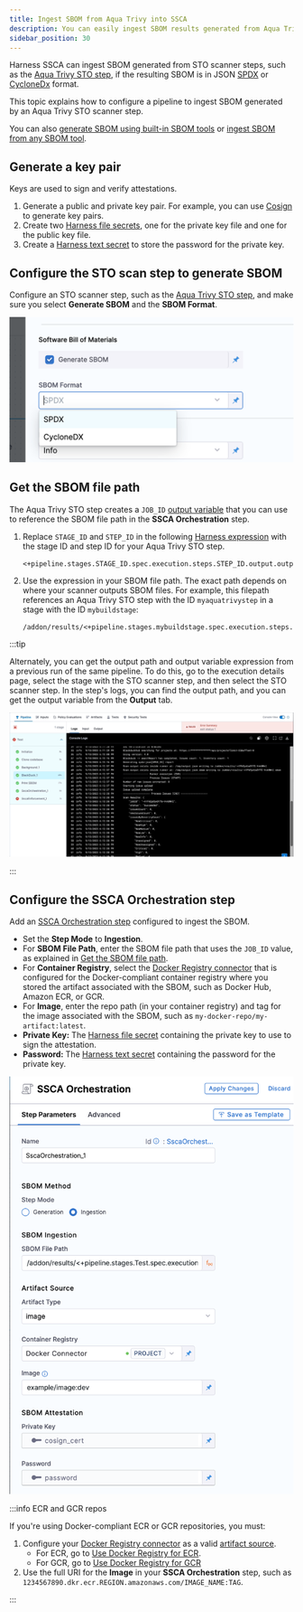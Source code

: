 ```yaml
---
title: Ingest SBOM from Aqua Trivy into SSCA
description: You can easily ingest SBOM results generated from Aqua Trivy
sidebar_position: 30
---
```


Harness SSCA can ingest SBOM generated from STO scanner steps, such as the [Aqua Trivy STO step](/docs/security-testing-orchestration/sto-techref-category/aqua-trivy-scanner-reference.md), if the resulting SBOM is in JSON [SPDX](https://spdx.dev/learn/overview/) or [CycloneDx](https://cyclonedx.org/specification/overview/) format.

This topic explains how to configure a pipeline to ingest SBOM generated by an Aqua Trivy STO scanner step.

You can also [generate SBOM using built-in SBOM tools](./generate-sbom.md) or [ingest SBOM from any SBOM tool](./ingest-sbom-data.md).

## Generate a key pair

Keys are used to sign and verify attestations.

1. Generate a public and private key pair. For example, you can use [Cosign](https://docs.sigstore.dev/key_management/signing_with_self-managed_keys/) to generate key pairs.
2. Create two [Harness file secrets](/docs/platform/secrets/add-file-secrets), one for the private key file and one for the public key file.
3. Create a [Harness text secret](/docs/platform/Secrets/add-use-text-secrets) to store the password for the private key.

## Configure the STO scan step to generate SBOM

Configure an STO scanner step, such as the  [Aqua Trivy STO step](/docs/security-testing-orchestration/sto-techref-category/aqua-trivy-scanner-reference.md), and make sure you select **Generate SBOM** and the **SBOM Format**.

![](../static/generate-sbom-blackduck-00.png)

## Get the SBOM file path

The Aqua Trivy STO step creates a `JOB_ID` [output variable](/docs/continuous-integration/use-ci/run-step-settings.md#output-variables) that you can use to reference the SBOM file path in the **SSCA Orchestration** step.

1. Replace `STAGE_ID` and `STEP_ID` in the following [Harness expression](/docs/platform/variables-and-expressions/runtime-inputs.md#expressions) with the stage ID and step ID for your Aqua Trivy STO step.

   ```
   <+pipeline.stages.STAGE_ID.spec.execution.steps.STEP_ID.output.outputVariables.JOB_ID>
   ```

2. Use the expression in your SBOM file path. The exact path depends on where your scanner outputs SBOM files. For example, this filepath references an Aqua Trivy STO step with the ID `myaquatrivystep` in a stage with the ID `mybuildstage`:

   ```
   /addon/results/<+pipeline.stages.mybuildstage.spec.execution.steps.myaquatrivystep.output.outputVariables.JOB_ID>.sbom
   ```

:::tip

Alternately, you can get the output path and output variable expression from a previous run of the same pipeline. To do this, go to the execution details page, select the stage with the STO scanner step, and then select the STO scanner step. In the step's logs, you can find the output path, and you can get the output variable from the **Output** tab.

![](../static/generate-sbom-blackduck-02.gif)

:::

## Configure the SSCA Orchestration step

Add an [SSCA Orchestration step](./generate-sbom.md#add-the-ssca-orchestration-step) configured to ingest the SBOM.

* Set the **Step Mode** to **Ingestion**.
* For **SBOM File Path**, enter the SBOM file path that uses the `JOB_ID` value, as explained in [Get the SBOM file path](#get-the-sbom-file-path).
* For **Container Registry**, select the [Docker Registry connector](/docs/platform/Connectors/Cloud-providers/ref-cloud-providers/docker-registry-connector-settings-reference) that is configured for the Docker-compliant container registry where you stored the artifact associated with the SBOM, such as Docker Hub, Amazon ECR, or GCR.
* For **Image**, enter the repo path (in your container registry) and tag for the image associated with the SBOM, such as `my-docker-repo/my-artifact:latest`.
* **Private Key:** The [Harness file secret](/docs/platform/secrets/add-file-secrets) containing the private key to use to sign the attestation.
* **Password:** The [Harness text secret](/docs/platform/Secrets/add-use-text-secrets) containing the password for the private key.

![](../static/generate-sbom-blackduck-01.png)

:::info ECR and GCR repos

If you're using Docker-compliant ECR or GCR repositories, you must:

1. Configure your [Docker Registry connector](/docs/platform/Connectors/Cloud-providers/ref-cloud-providers/docker-registry-connector-settings-reference) as a valid [artifact source](/docs/continuous-delivery/x-platform-cd-features/services/artifact-sources).
   * For ECR, go to [Use Docker Registry for ECR](/docs/continuous-delivery/x-platform-cd-features/services/artifact-sources#amazon-elastic-container-registry-ecr).
   * For GCR, go to [Use Docker Registry for GCR](/docs/continuous-delivery/x-platform-cd-features/services/artifact-sources#google-container-registry-gcr)
2. Use the full URI for the **Image** in your **SSCA Orchestration** step, such as `1234567890.dkr.ecr.REGION.amazonaws.com/IMAGE_NAME:TAG`.

:::
